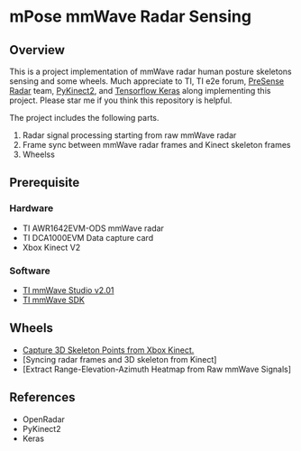 # mPose mmWave Radar Sensing

## Overview

This is a project implementation of mmWave radar human posture skeletons sensing and some wheels. Much appreciate to TI, TI e2e forum, [PreSense Radar](https://github.com/PreSenseRadar/OpenRadar) team, [PyKinect2](https://github.com/Kinect/PyKinect2), and [Tensorflow Keras](https://github.com/keras-team/keras) along implementing this project. Please star me if you think this repository is helpful.

The project includes the following parts.

1. Radar signal processing starting from raw mmWave radar
2. Frame sync between mmWave radar frames and Kinect skeleton frames
3. Wheelss

## Prerequisite

### Hardware

- TI AWR1642EVM-ODS mmWave radar
- TI DCA1000EVM Data capture card
- Xbox Kinect V2


### Software

- [TI mmWave Studio v2.01](https://software-dl.ti.com/ra-processors/esd/MMWAVE-STUDIO/latest/index_FDS.html)
- [TI mmWave SDK](https://www.ti.com/tool/MMWAVE-SDK)

## Wheels

- [Capture 3D Skeleton Points from Xbox Kinect.](https://github.com/Lynnes001/mPose_mmWave_sensing/blob/master/docs/capture_kinect.md)
- [Syncing radar frames and 3D skeleton from Kinect]
- [Extract Range-Elevation-Azimuth Heatmap from Raw mmWave Signals]



## References

- OpenRadar
- PyKinect2
- Keras